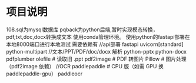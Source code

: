# 项目说明
108.sql为mysql数据库
pqback为python后端,暂时实现模态转换，pdf,txt,doc,docx转换成文本
使用conda管理环境。
使用python的fastapi部署在本地8000端口进行本地测试
需要依赖有
//api部署
fastapi
uvicorn[standard]
python-multipart
//文本/PPT/PDF/doc/docx 解析
python-pptx
python-docx
pdfplumber
olefile # 读取旧 .ppt
pdf2image # PDF 转图片
Pillow # 图片处理（pdf2image 依赖）
//OCR
paddlepaddle # CPU 版（如需 GPU 换 paddlepaddle-gpu）
paddleocr
